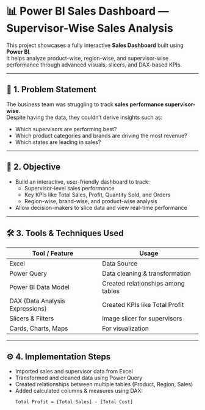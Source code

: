 # 📊 Power BI Sales Dashboard — Supervisor-Wise Sales Analysis

This project showcases a fully interactive **Sales Dashboard** built using **Power BI**.  
It helps analyze product-wise, region-wise, and supervisor-wise performance through advanced visuals, slicers, and DAX-based KPIs.

---

## 🧠 1. Problem Statement

The business team was struggling to track **sales performance supervisor-wise**.  
Despite having the data, they couldn’t derive insights such as:
- Which supervisors are performing best?
- Which product categories and brands are driving the most revenue?
- Which states are leading in sales?

---

## 🎯 2. Objective

- Build an interactive, user-friendly dashboard to track:
  - Supervisor-level sales performance
  - Key KPIs like Total Sales, Profit, Quantity Sold, and Orders
  - Region-wise, brand-wise, and product-wise analysis
- Allow decision-makers to slice data and view real-time performance

---

## 🛠️ 3. Tools & Techniques Used

| Tool / Feature         | Usage |
|------------------------|-------|
| Excel                  | Data Source |
| Power Query            | Data cleaning & transformation |
| Power BI Data Model    | Created relationships among tables |
| DAX (Data Analysis Expressions) | Created KPIs like Total Profit |
| Slicers & Filters      | Image slicer for supervisors |
| Cards, Charts, Maps    | For visualization |

---

## ⚙️ 4. Implementation Steps

- Imported sales and supervisor data from Excel
- Transformed and cleaned data using Power Query
- Created relationships between multiple tables (Product, Region, Sales)
- Added calculated columns & measures using DAX:
  ```DAX
  Total Profit = [Total Sales] - [Total Cost]
